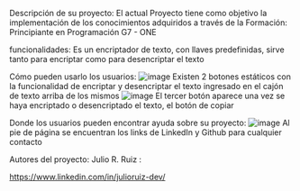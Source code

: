 Descripción de su proyecto: El actual Proyecto tiene como objetivo la implementación de los conocimientos adquiridos a través de la Formación: Principiante en Programación G7 - ONE

funcionalidades: Es un encriptador de texto, con llaves predefinidas, sirve tanto para encriptar como para desencriptar el texto

Cómo pueden usarlo los usuarios:
![image](https://github.com/user-attachments/assets/8bdd40f7-936c-4329-bcff-5748af11501d)
Existen 2 botones estáticos con la funcionalidad de encriptar y desencriptar el texto ingresado en el cajón de texto arriba de los mismos
![image](https://github.com/user-attachments/assets/57cd09d3-e0eb-4468-bbf5-f2f4142bc2f9)
El tercer botón aparece una vez se haya encriptado o desencriptado el texto, el botón de copiar

Donde los usuarios pueden encontrar ayuda sobre su proyecto:
![image](https://github.com/user-attachments/assets/3c1bc2cb-8378-437a-be03-48ec54ecf61d)
Al pie de página se encuentran los links de LinkedIn y Github para cualquier contacto

Autores del proyecto:
Julio R. Ruiz :

https://www.linkedin.com/in/julioruiz-dev/
